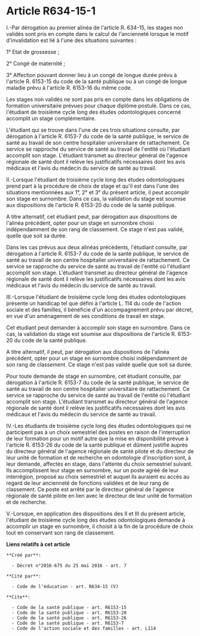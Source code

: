 # Article R634-15-1

I.-Par dérogation au premier alinéa de l'article R. 634-15, les stages non validés sont pris en compte dans le calcul de
l'ancienneté lorsque le motif d'invalidation est lié à l'une des situations suivantes : 

1° Etat de grossesse ; 

2° Congé de maternité ; 

3° Affection pouvant donner lieu à un congé de longue durée prévu à l'article R. 6153-15 du code de la santé publique ou à un
congé de longue maladie prévu à l'article R. 6153-16 du même code. 

Les stages non validés ne sont pas pris en compte dans les obligations de formation universitaire prévues pour chaque diplôme
postulé. Dans ce cas, l'étudiant de troisième cycle long des études odontologiques concerné accomplit un stage
complémentaire. 

L'étudiant qui se trouve dans l'une de ces trois situations consulte, par dérogation à l'article R. 6153-7 du code de la
santé publique, le service de santé au travail de son centre hospitalier universitaire de rattachement. Ce service se
rapproche du service de santé au travail de l'entité où l'étudiant accomplit son stage. L'étudiant transmet au directeur
général de l'agence régionale de santé dont il relève les justificatifs nécessaires dont les avis médicaux et l'avis du
médecin du service de santé au travail. 

II.-Lorsque l'étudiant de troisième cycle long des études odontologiques prend part à la procédure de choix de stage et qu'il
est dans l'une des situations mentionnées aux 1°, 2° et 3° du présent article, il peut accomplir son stage en surnombre. Dans
ce cas, la validation du stage est soumise aux dispositions de l'article R. 6153-20 du code de la santé publique. 

A titre alternatif, cet étudiant peut, par dérogation aux dispositions de l'alinéa précédent, opter pour un stage en
surnombre choisi indépendamment de son rang de classement. Ce stage n'est pas validé, quelle que soit sa durée. 

Dans les cas prévus aux deux alinéas précédents, l'étudiant consulte, par dérogation à l'article R. 6153-7 du code de la
santé publique, le service de santé au travail de son centre hospitalier universitaire de rattachement. Ce service se
rapproche du service de santé au travail de l'entité où l'étudiant accomplit son stage. L'étudiant transmet au directeur
général de l'agence régionale de santé dont il relève les justificatifs nécessaires dont les avis médicaux et l'avis du
médecin du service de santé au travail. 

III.-Lorsque l'étudiant de troisième cycle long des études odontologiques présente un handicap tel que défini à l'article L.
114 du code de l'action sociale et des familles, il bénéficie d'un accompagnement prévu par décret, en vue d'un aménagement
de ses conditions de travail en stage. 

Cet étudiant peut demander à accomplir son stage en surnombre. Dans ce cas, la validation du stage est soumise aux
dispositions de l'article R. 6153-20 du code de la santé publique. 

A titre alternatif, il peut, par dérogation aux dispositions de l'alinéa précédent, opter pour un stage en surnombre choisi
indépendamment de son rang de classement. Ce stage n'est pas validé quelle que soit sa durée. 

Pour toute demande de stage en surnombre, cet étudiant consulte, par dérogation à l'article R. 6153-7 du code de la santé
publique, le service de santé au travail de son centre hospitalier universitaire de rattachement. Ce service se rapproche du
service de santé au travail de l'entité où l'étudiant accomplit son stage. L'étudiant transmet au directeur général de
l'agence régionale de santé dont il relève les justificatifs nécessaires dont les avis médicaux et l'avis du médecin du
service de santé au travail. 

IV.-Les étudiants de troisième cycle long des études odontologiques qui ne participent pas à un choix semestriel des postes
en raison de l'interruption de leur formation pour un motif autre que la mise en disponibilité prévue à l'article R. 6153-26
du code de la santé publique et dûment justifié auprès du directeur général de l'agence régionale de santé pilote et du
directeur de leur unité de formation et de recherche en odontologie d'inscription sont, à leur demande, affectés en stage,
dans l'attente du choix semestriel suivant. Ils accomplissent leur stage en surnombre, sur un poste agréé de leur
interrégion, proposé au choix semestriel et auquel ils auraient eu accès au regard de leur ancienneté de fonctions validées
et de leur rang de classement. Ce poste est arrêté par le directeur général de l'agence régionale de santé pilote en lien
avec le directeur de leur unité de formation et de recherche. 

V.-Lorsque, en application des dispositions des II et III du présent article, l'étudiant de troisième cycle long des études
odontologiques demande à accomplir un stage en surnombre, il choisit à la fin de la procédure de choix tout en conservant son
rang de classement.

**Liens relatifs à cet article**

	**Créé par**:

	  - Décret n°2016-675 du 25 mai 2016 - art. 7

	**Cité par**:

	  - Code de l'éducation - art. R634-15 (V)

	**Cite**:

	  - Code de la santé publique - art. R6153-15
	  - Code de la santé publique - art. R6153-20
	  - Code de la santé publique - art. R6153-26
	  - Code de la santé publique - art. R6153-7
	  - Code de l'action sociale et des familles - art. L114
